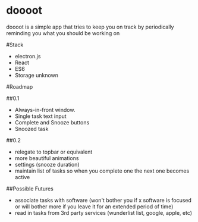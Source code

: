 # doooot

doooot is a simple app that tries to keep you on track by periodically reminding you what you should be working on

#Stack
 - electron.js
 - React
 - ES6
 - Storage unknown

#Roadmap

##0.1

 - Always-in-front window.
 - Single task text input
 - Complete and Snooze buttons
 - Snoozed task

##0.2
 - relegate to topbar or equivalent
 - more beautiful animations
 - settings (snooze duration)
 - maintain list of tasks so when you complete one the next one becomes active

##Possible Futures
 - associate tasks with software (won't bother you if x software is focused or will bother more if you leave it for an extended period of time)
 - read in tasks from 3rd party services (wunderlist list, google, apple, etc)
